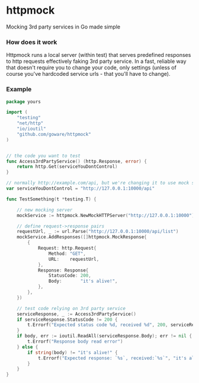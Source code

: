 # httpmock
Mocking 3rd party services in Go made simple


### How does it work
Httpmock runs a local server (within test) that serves predefined responses to http requests effectively faking 3rd party service. In a fast, reliable way that doesn't require you to change your code, only settings (unless of course you've hardcoded service urls - that you'll have to change).

### Example
```go
package yours

import (
	"testing"
	"net/http"
	"io/ioutil"
	"github.com/goware/httpmock"
)


// the code you want to test
func Access3rdPartyService() (http.Response, error) {
	return http.Get(serviceYouDontControl)
}

// normally http://example.com/api, but we're changing it to use mock server <- this should be the only change necessary to run tests
var serviceYouDontControl = "http://127.0.0.1:10000/api"

func TestSomething(t *testing.T) {

	// new mocking server
	mockService := httpmock.NewMockHTTPServer("http://127.0.0.1:10000")

	// define request->response pairs
	requestUrl, _ := url.Parse("http://127.0.0.1:10000/api/list")
	mockService.AddResponses([]httpmock.MockResponse{
		{
			Request: http.Request{
				Method: "GET",
				URL:    requestUrl,
			},
			Response: Response{
				StatusCode: 200,
				Body:       "it's alive!",
			},
		},
	})

	// test code relying on 3rd party service
	serviceResponse, _ := Access3rdPartyService()
	if serviceResponse.StatusCode != 200 {
		t.Errorf("Expected status code %d, received %d", 200, serviceResponse.StatusCode)
	}
	if body, err := ioutil.ReadAll(serviceResponse.Body); err != nil {
		t.Errorf("Response body read error")
	} else {
		if string(body) != "it's alive!" {
			t.Errorf("Expected response: `%s`, received:`%s`", "it's alive!", string(body))
		}
	}
}
```
